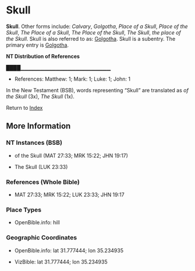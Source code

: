 # Skull
**Skull**. 
Other forms include: 
*Calvary*, *Golgotha*, *Place of a Skull*, *Place of the Skull*, *The Place of a Skull*, *The Place of the Skull*, *The Skull*, *the place of the Skull*. 
Skull is also referred to as: 
[Golgotha](Golgotha.md). 
Skull is a subentry. The primary entry is 
[Golgotha](Golgotha.md). 


**NT Distribution of References**

████▁▁▁▁▁▁▁▁▁▁▁▁▁▁▁▁▁▁▁▁▁▁▁
* References: Matthew: 1; Mark: 1; Luke: 1; John: 1





In the New Testament (BSB), words representing “Skull” are translated as 
*of the Skull* (3x), *The Skull* (1x). 


Return to [Index](00-Index.md)

## More Information

### NT Instances (BSB)

* of the Skull (MAT 27:33; MRK 15:22; JHN 19:17)

* The Skull (LUK 23:33)



### References (Whole Bible)

* MAT 27:33; MRK 15:22; LUK 23:33; JHN 19:17


### Place Types

* OpenBible.info: hill



### Geographic Coordinates

* OpenBible.info: lat 31.777444; lon 35.234935

* VizBible: lat 31.777444; lon 35.234935




